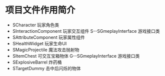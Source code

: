# 项目文件作用简介
* SCharacter 玩家角色类
 * SInteractionComponent 玩家交互组件 S--SGmeplayInterface 游戏接口类
 * SAttributeComponent 玩家属性组件
* SHealthWidget 玩家生命UI
* SMagicProjectile 魔法攻击抛射物
* SItemChest 可交互宝箱物体 G--SGmeplayInterface 游戏接口类
* SExplosiveBarrel 炸药桶
* STargetDummy 击中后闪烁的物体